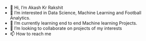 - 👋 Hi, I’m Akash Kr Rakshit
- 👀 I’m interested in Data Science, Machine Learning and Football Analytics.
- 🌱 I’m currently learning end to end Machine learning Projects.
- 💞️ I’m looking to collaborate on projects of my interests
- 📫 How to reach me 

<!---
AAKAAASSHHH24/AAKAAASSHHH24 is a ✨ special ✨ repository because its `README.md` (this file) appears on your GitHub profile.
You can click the Preview link to take a look at your changes.
--->
